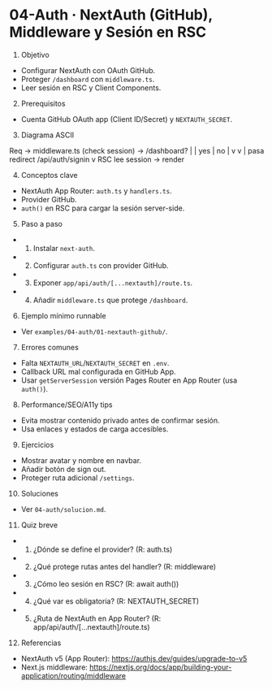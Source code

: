 # 04-Auth · NextAuth (GitHub), Middleware y Sesión en RSC

1) Objetivo
- Configurar NextAuth con OAuth GitHub.
- Proteger `/dashboard` con `middleware.ts`.
- Leer sesión en RSC y Client Components.

2) Prerequisitos
- Cuenta GitHub OAuth app (Client ID/Secret) y `NEXTAUTH_SECRET`.

3) Diagrama ASCII

Req -> middleware.ts (check session) -> /dashboard?
  |          | yes                      | no
  |          v                          v
  |       pasa                   redirect /api/auth/signin
  v
RSC lee session -> render

4) Conceptos clave
- NextAuth App Router: `auth.ts` y `handlers.ts`.
- Provider GitHub.
- `auth()` en RSC para cargar la sesión server-side.

5) Paso a paso
- 1. Instalar `next-auth`.
- 2. Configurar `auth.ts` con provider GitHub.
- 3. Exponer `app/api/auth/[...nextauth]/route.ts`.
- 4. Añadir `middleware.ts` que protege `/dashboard`.

6) Ejemplo mínimo runnable
- Ver `examples/04-auth/01-nextauth-github/`.

7) Errores comunes
- Falta `NEXTAUTH_URL`/`NEXTAUTH_SECRET` en `.env`.
- Callback URL mal configurada en GitHub App.
- Usar `getServerSession` versión Pages Router en App Router (usa `auth()`).

8) Performance/SEO/A11y tips
- Evita mostrar contenido privado antes de confirmar sesión.
- Usa enlaces y estados de carga accesibles.

9) Ejercicios
- Mostrar avatar y nombre en navbar.
- Añadir botón de sign out.
- Proteger ruta adicional `/settings`.

10) Soluciones
- Ver `04-auth/solucion.md`.

11) Quiz breve
- 1. ¿Dónde se define el provider? (R: auth.ts)
- 2. ¿Qué protege rutas antes del handler? (R: middleware)
- 3. ¿Cómo leo sesión en RSC? (R: await auth())
- 4. ¿Qué var es obligatoria? (R: NEXTAUTH_SECRET)
- 5. ¿Ruta de NextAuth en App Router? (R: app/api/auth/[...nextauth]/route.ts)

12) Referencias
- NextAuth v5 (App Router): https://authjs.dev/guides/upgrade-to-v5
- Next.js middleware: https://nextjs.org/docs/app/building-your-application/routing/middleware
